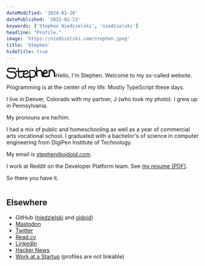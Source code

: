 ```yaml
---
dateModified: '2024-01-20'
datePublished: '2022-02-23'
keywords: ['Stephen Niedzielski', 'niedzielski']
headline: "Profile."
image: 'https://niedzielski.com/stephen.jpeg'
title: 'Stephen'
hideTitle: true
---
```


<style>
  instant-photo {
    margin-right: var(--half-space);
    margin-bottom: var(--quarter-space);
    rotate: -1deg;
    @media (min-width: 540px) {
      float: left;
    }
  }
</style>

<div style='column-span: all'>
  <instant-photo
    alt='Portrait of Stephen Niedzielski.'
    src='stephen.jpeg'>
    <img src="signature.png" alt="Stephen" height=38 width=128>
  </instant-photo>

Hello, I'm Stephen. Welcome to my so-called website.

Programming is at the center of my life. Mostly TypeScript these days.

I live in Denver, Colorado with my partner, J (who took my photo). I grew up in
Pennsylvania.

My pronouns are he/him.

I had a mix of public and homeschooling as well as a year of commercial arts
vocational school. I graduated with a bachelor's of science in computer
engineering from DigiPen Institute of Technology.

My email is [stephen@oidoid.com](mailto:stephen@oidoid.com).

I work at Reddit on the Developer Platform team. See
[my resume (PDF)](stephen-niedzielski-resume.pdf).

So there you have it.

</div>

## Elsewhere

- GitHub ([niedzielski](https://git.io/stephen) and
  [oidoid](https://git.io/oidoid))
- [Mastodon](https://mastodon.social/@oid)
- [Twitter](https://twitter.com/niedzielski)
- [Read.cv](https://read.cv/oid)
- [LinkedIn](https://linkedin.com/in/sniedzie)
- [Hacker News](https://news.ycombinator.com/user?id=niedzielski)
- [Work at a Startup](https://www.workatastartup.com) (profiles are not
  linkable)

